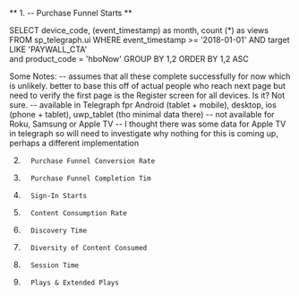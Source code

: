 ** 1. -- Purchase Funnel Starts **

SELECT device_code, (event_timestamp) as month, count (*) as views 
FROM sp_telegraph.ui
WHERE event_timestamp >= '2018-01-01'
AND target LIKE 'PAYWALL_CTA'   
and product_code = 'hboNow'
GROUP BY 1,2
ORDER BY 1,2 ASC

Some Notes: 
-- assumes that all these complete successfully for now which is unlikely. better to base this off of actual people who reach next page but need to verify the first page is the Register screen for all devices. Is it? Not sure.
-- available in Telegraph fpr Android (tablet + mobile), desktop, ios (phone + tablet), uwp_tablet (tho minimal data there)
-- not available for Roku, Samsung or Apple TV
-- I thought there was some data for Apple TV in telegraph so will need to investigate why nothing for this is coming up, perhaps a different implementation

2.       Purchase Funnel Conversion Rate

3.       Purchase Funnel Completion Tim

4.       Sign-In Starts

5.       Content Consumption Rate

6.       Discovery Time

7.       Diversity of Content Consumed

8.       Session Time

9.       Plays & Extended Plays

